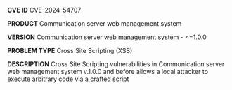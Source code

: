 **CVE ID**
CVE-2024-54707

**PRODUCT**
Communication server web management system

**VERSION**
Communication server web management system - <=1.0.0

**PROBLEM TYPE**
Cross Site Scripting (XSS)

**DESCRIPTION**
Cross Site Scripting vulnerabilities in Communication server web
 management system v.1.0.0 and before allows a local attacker to execute
 arbitrary code via a crafted script